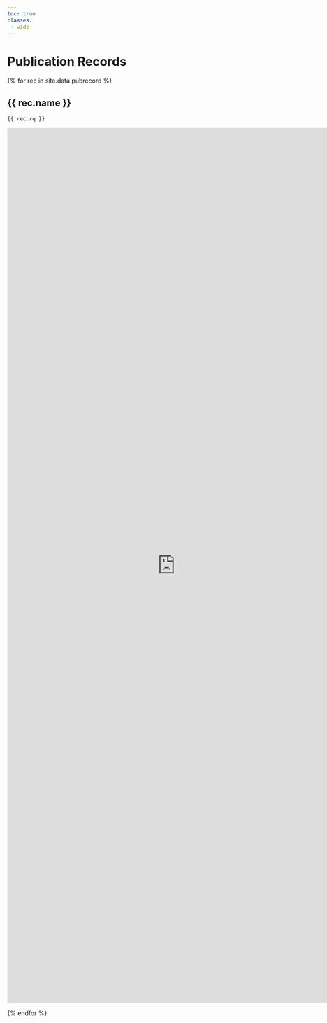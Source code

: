 ```yaml
---
toc: true
classes:
 - wide
---
```

# Publication Records

{% for rec in site.data.pubrecord %}
## {{ rec.name }}

```sparql
{{ rec.rq }}
```

<iframe style="width: 80vw; height: 50vh; border: none;"
        src="https://query.wikidata.org/embed.html#{{ rec.rq | uri_escape }}"
        referrerpolicy="origin" sandbox="allow-scripts allow-same-origin allow-popups">
</iframe>

{% endfor %}
